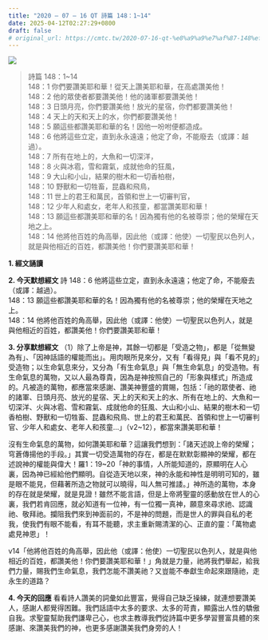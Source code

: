 ```yaml
---
title: "2020 – 07 – 16 QT 詩篇 148：1~14"
date: 2025-04-12T02:27:29+0800
draft: false
# original_url: https://cmtc.tw/2020-07-16-qt-%e8%a9%a9%e7%af%87-148%ef%bc%9a114
---
```


![](/images/qt.jpg)
> 詩篇 148：1\~14  
> 148：1 你們要讚美耶和華！從天上讚美耶和華，在高處讚美他！  
> 148：2 他的眾使者都要讚美他！他的諸軍都要讚美他！  
> 148：3 日頭月亮，你們要讚美他！放光的星宿，你們都要讚美他！  
> 148：4 天上的天和天上的水，你們都要讚美他！  
> 148：5 願這些都讚美耶和華的名！因他一吩咐便都造成。  
> 148：6 他將這些立定，直到永永遠遠；他定了命，不能廢去（或譯：越過）。  
> 148：7 所有在地上的，大魚和一切深洋，  
> 148：8 火與冰雹，雪和霧氣，成就他命的狂風，  
> 148：9 大山和小山，結果的樹木和一切香柏樹，  
> 148：10 野獸和一切牲畜，昆蟲和飛鳥，  
> 148：11 世上的君王和萬民，首領和世上一切審判官，  
> 148：12 少年人和處女，老年人和孩童，都當讚美耶和華！  
> 148：13 願這些都讚美耶和華的名！因為獨有他的名被尊崇；他的榮耀在天地之上。  
> 148：14 他將他百姓的角高舉，因此他（或譯：他使）一切聖民以色列人，就是與他相近的百姓，都讚美他！你們要讚美耶和華！

**1. 經文誦讀**

**2.  今天默想經文**
詩 148：6 他將這些立定，直到永永遠遠；他定了命，不能廢去（或譯：越過）。  
148：13 願這些都讚美耶和華的名！因為獨有他的名被尊崇；他的榮耀在天地之上。  
148：14 他將他百姓的角高舉，因此他（或譯：他使）一切聖民以色列人，就是與他相近的百姓，都讚美他！你們要讚美耶和華！

**3. 分享默想經文**
（1）除了上帝是神，其餘一切都是「受造之物」，都是「從無變為有」、「因神話語的權能而出」。用肉眼所見來分，又有「看得見」與「看不見的」受造物；以生命氣息來分，又分為「有生命氣息」與「無生命氣息」的受造物。有生命氣息的萬物，又以人最為尊貴，因為是神按照自己的「形象與樣式」所造成的。凡被造的萬物，都應當來感謝、讚美神豐盛的賞賜，包括：「祂的眾使者、祂的諸軍、日頭月亮、放光的星宿、天上的天和天上的水、所有在地上的、大魚和一切深洋、火與冰雹、雪和霧氣、成就他命的狂風、大山和小山、結果的樹木和一切香柏樹、野獸和一切牲畜、昆蟲和飛鳥、世上的君王和萬民、首領和世上一切審判官、少年人和處女、老年人和孩童…」（v2\~12），都當來讚美耶和華！

沒有生命氣息的萬物，如何讚美耶和華？這讓我們想到：「諸天述說上帝的榮耀；穹蒼傳揚他的手段。」其實一切受造萬物的存在，都是在默默彰顯神的榮耀，都在述說神的權能與偉大！羅1：19\~20「神的事情，人所能知道的，原顯明在人心裏，因為神已經給他們顯明。自從造天地以來，神的永能和神性是明明可知的，雖是眼不能見，但藉著所造之物就可以曉得，叫人無可推諉。」神所造的萬物，本身的存在就是榮耀，就是見證！雖然不能言語，但是上帝將聖靈的感動放在世人的心裏，我們若肯回應，就必知道有一位神，有一位獨一真神，願意來尋求祂、認識祂、敬拜祂。攔阻我們來到神面前的，不是神的問題，而是世人的罪與自私的老我，使我們有眼不能看，有耳不能聽，求主重新賜清潔的心、正直的靈：「萬物處處見神恩」！

v14「他將他百姓的角高舉，因此他（或譯：他使）一切聖民以色列人，就是與他相近的百姓，都讚美他！你們要讚美耶和華！」角就是力量，祂將我們舉起，給我們力量，賜我們生命氣息，我們怎能不讚美祂？又豈能不奉獻生命起來跟隨祂，走永生的道路？

**4. 今天的回應**
看看詩人讚美的詞彙如此豐富，覺得自己缺乏操練，就連想要讚美人，感謝人都覺得困難。我們話語中太多的要求、太多的苛責，顯露出人性的驕傲自我。求聖靈幫助我們謙卑己心，也求主教導我們從詩篇中更多學習豐富具體的來感謝、來讚美我們的神，也更多感謝讚美我們身旁的人！
